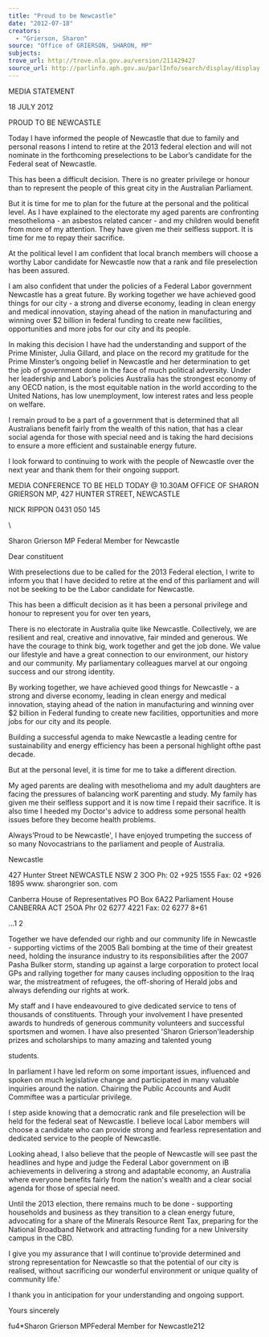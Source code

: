 ```yaml
---
title: "Proud to be Newcastle"
date: "2012-07-18"
creators:
  - "Grierson, Sharon"
source: "Office of GRIERSON, SHARON, MP"
subjects:
trove_url: http://trove.nla.gov.au/version/211429427
source_url: http://parlinfo.aph.gov.au/parlInfo/search/display/display.w3p;query=Id%3A%22media/pressrel/1786482%22
---
```


 

 

 

 

 

 

 

 

 

 

 MEDIA STATEMENT   

 18 JULY 2012   

 PROUD TO BE NEWCASTLE 

 

 Today I have informed the people of Newcastle that due to family and personal reasons I intend  to retire at the 2013 federal election and will not nominate in the forthcoming preselections to be  Labor’s candidate for the Federal seat of Newcastle.   

 This has been a difficult decision. There is no greater privilege or honour than to represent the  people of this great city in the Australian Parliament.   

 But it is time for me to plan for the future at the personal and the political level. As I have  explained to the electorate my aged parents are confronting mesothelioma - an asbestos related  cancer - and my children would benefit from more of my attention. They have given me their  selfless support. It is time for me to repay their sacrifice.   

 At the political level I am confident that local branch members will choose a worthy Labor  candidate for Newcastle now that a rank and file preselection has been assured.    

 I am also confident that under the policies of a Federal Labor government Newcastle has a great  future. By working together we have achieved good things for our city - a strong and diverse  economy, leading in clean energy and medical innovation, staying ahead of the nation in  manufacturing and winning over $2 billion in federal funding to create new facilities, opportunities  and more jobs for our city and its people.   

 In making this decision I have had the understanding and support of the Prime Minister,   Julia Gillard, and place on the record my gratitude for the Prime Minster’s ongoing belief in  Newcastle and her determination to get the job of government done in the face of much political  adversity. Under her leadership and Labor’s policies Australia has the strongest economy of any  OECD nation, is the most equitable nation in the world according to the United Nations, has low  unemployment, low interest rates and less people on welfare.      

 I remain proud to be a part of a government that is determined that all Australians benefit fairly  from the wealth of this nation, that has a clear social agenda for those with special need and is  taking the hard decisions to ensure a more efficient and sustainable energy future.   

 I look forward to continuing to work with the people of Newcastle over the next year and thank  them for their ongoing support.    

 MEDIA CONFERENCE TO BE HELD TODAY @ 10.30AM  OFFICE OF SHARON GRIERSON MP, 427 HUNTER STREET, NEWCASTLE   

 NICK RIPPON 0431 050 145   

 

  \

  Sharon Grierson MP Federal Member for Newcastle

  Dear constituent

  With preselections due to be called for the 2013 Federal election, I write to inform you that I have decided to retire at the end of this parliament and will not be seeking to be the Labor candidate for Newcastle.

  This has been a difficult decision as it has been a personal privilege and honour to represent you for over ten years,

  There is no electorate in Australia quite like Newcastle. Collectively, we are resilient and real, creative and innovative, fair minded and generous. We have the courage to think big, work together and get the job done. We value our lifestyle and have a great connection to our environment, our history and our community. My parliamentary colleagues marvel at our ongoing success and our strong identity.

  By working together, we have achieved good things for Newcastle - a strong and diverse economy, leading in clean energy and medical innovation, staying ahead of the nation in manufacturing and winning over $2 billion in Federal funding to create new facilities, opportunities and more jobs for our city and its people.

  Building a successful agenda to make Newcastle a leading centre for sustainability and energy efficiency has been a personal highlight ofthe past decade.

  But at the personal level, it is time for me to take a different direction.

  My aged parents are dealing with mesothelioma and my adult daughters are facing the pressures of balancing worK parenting and study. My family has given me their selfless support and it is now time I repaid their sacrifice. It is also time I heeded my Doctor's advice to address some personal health issues before they become health problems.

  Always'Proud to be Newcastle', I have enjoyed trumpeting the success of so many Novocastrians to the parliament and people of Australia.

  Newcastle

  427 Hunter Street NEWCASTLE NSW 2 3OO Ph: 02 +925 1555 Fax: 02 +926 1895 www. sharongrier son. com

  Canberra House of Representatives PO Box 6A22 Parliament House CANBERRA ACT 25OA Phr 02 6277 4221 Fax: 02 6277 8+61

  ...1 2

  Together we have defended our righb and our community life in Newcastle - supporting victims of the 2005 Bali bombing at the time of their greatest need, holding the insurance industry to its responsibilities after the 2007 Pasha Bulker storm, standing up against a large corporation to protect local GPs and rallying together for many causes including opposition to the Iraq war, the mistreatment of refugees, the off-shoring of Herald jobs and always defending our rights at work.

  My staff and I have endeavoured to give dedicated service to tens of thousands of constituents. Through your involvement I have presented awards to hundreds of generous community volunteers and successful sportsmen and women. I have also presented 'Sharon Grierson'leadership prizes and scholarships to many amazing and talented young

  students.

  In parliament I have led reform on some important issues, influenced and spoken on much legislative change and participated in many valuable inquiries around the nation. Chairing the Public Accounts and Audit Commiftee was a particular privilege.

  I step aside knowing that a democratic rank and file preselection will be held for the federal seat of Newcastle. I believe local Labor members will choose a candidate who can provide strong and fearless representation and dedicated service to the people of Newcastle.

  Looking ahead, I also believe that the people of Newcastle will see past the headlines and hype and judge the Federal Labor government on iB achievements in delivering a strong and adaptable economy, an Australia where everyone benefits fairly from the nation's wealth and a clear social agenda for those of special need.

  Until the 2013 election, there remains much to be done - supporting households and business as they transition to a clean energy future, advocating for a share of the Minerals Resource Rent Tax, preparing for the National Broadband Network and attracting funding for a new University campus in the CBD.

  I give you my assurance that I will continue to'provide determined and strong representation for Newcastle so that the potential of our city is realised, without sacrificing our wonderful environment or unique quality of community life.'

  I thank you in anticipation for your understanding and ongoing support.

  Yours sincerely

  fu4*Sharon Grierson MPFederal Member for Newcastle212

